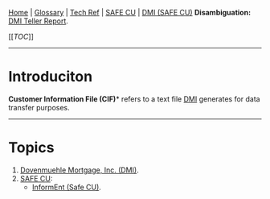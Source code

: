 [Home](/Slalom-LLC/Slalom-Consulting) | [Glossary](/Glossary) | [Tech Ref](/Tech-Ref) | [SAFE CU](/Clients/Safe-CU) | [DMI (SAFE CU)](/Clients/Safe-CU/Infrastructure-\(Safe-CU\)/Systems-and-Services-\(Safe-CU\)/DMI-\(SAFE-CU\))
**Disambiguation:** [DMI Teller Report](/Tech-Ref/Fiserv/Fiserv-DNA/DMI-Teller-Report).

[[_TOC_]]

---
# Introduciton
**Customer Information File (CIF)*** refers to a text file [DMI](/Tech-Ref/DMI-\(Dovenmuehle-Mortgage,-Inc.\)) generates for data transfer purposes.

---
# Topics
1. [Dovenmuehle Mortgage, Inc. (DMI)](/Tech-Ref/DMI-\(Dovenmuehle-Mortgage,-Inc.\)).
1. [SAFE CU](/Clients/Safe-CU/Core):
   - [InformEnt (Safe CU)](/Clients/Safe-CU/Infrastructure-\(Safe-CU\)/Systems-and-Services-\(Safe-CU\)/InformEnt-\(Safe-CU\)).
